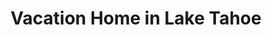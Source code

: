 ---
layout: post
title: Vacation Home in Lake Tahoe
tags:
- web
image: /images/portfolio/vacation-home-in-lake-tahoe.jpg
imgurl: http://vacationhomeinlaketahoe.com
---